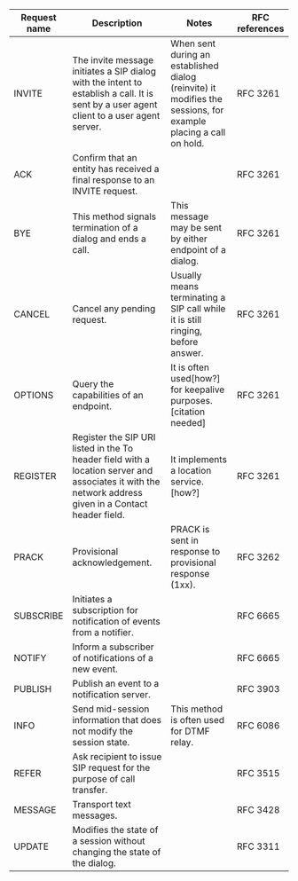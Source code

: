 |Request name|Description|Notes|RFC references|
|--- |--- |--- |--- |
|INVITE|The invite message initiates a SIP dialog with the intent to establish a call. It is sent by a user agent client to a user agent server.|When sent during an established dialog (reinvite) it modifies the sessions, for example placing a call on hold.|RFC 3261|
|ACK|Confirm that an entity has received a final response to an INVITE request.||RFC 3261|
|BYE|This method signals termination of a dialog and ends a call.|This message may be sent by either endpoint of a dialog.|RFC 3261|
|CANCEL|Cancel any pending request.|Usually means terminating a SIP call while it is still ringing, before answer.|RFC 3261|
|OPTIONS|Query the capabilities of an endpoint.|It is often used[how?] for  keepalive purposes.[citation needed]|RFC 3261|
|REGISTER|Register the SIP URI listed in the To header field with a location server and associates it with the network address given in a Contact header field.|It implements a location service.[how?]|RFC 3261|
|PRACK|Provisional acknowledgement.|PRACK is sent in response to provisional response (1xx).|RFC 3262|
|SUBSCRIBE|Initiates a subscription for notification of events from a notifier.||RFC 6665|
|NOTIFY|Inform a subscriber of notifications of a new event.||RFC 6665|
|PUBLISH|Publish an event to a notification server.||RFC 3903|
|INFO|Send mid-session information that does not modify the session state.|This method is often used for DTMF relay.|RFC 6086|
|REFER|Ask recipient to issue SIP request for the purpose of call transfer.||RFC 3515|
|MESSAGE|Transport text messages.||RFC 3428|
|UPDATE|Modifies the state of a session without changing the state of the dialog.||RFC 3311|
